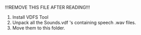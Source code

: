 !!!REMOVE THIS FILE AFTER READING!!!

1. Install VDFS Tool
2. Unpack all the Sounds.vdf 's containing speech .wav files.
3. Move them to this folder.
